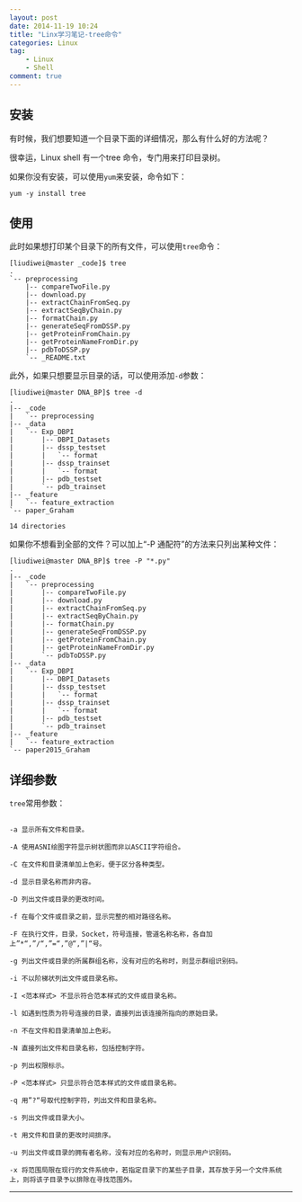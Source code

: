```yaml
---
layout: post
date: 2014-11-19 10:24
title: "Linx学习笔记-tree命令"
categories: Linux
tag: 
	- Linux
	- Shell
comment: true
---
```



## 安装

有时候，我们想要知道一个目录下面的详细情况，那么有什么好的方法呢？

很幸运，Linux shell 有一个tree 命令，专门用来打印目录树。

如果你没有安装，可以使用`yum`来安装，命令如下：

```shell
yum -y install tree
```
<!-- more-->
## 使用

此时如果想打印某个目录下的所有文件，可以使用`tree`命令：

<pre><code class="markdown">[liudiwei@master _code]$ tree
.
`-- preprocessing
    |-- compareTwoFile.py
    |-- download.py
    |-- extractChainFromSeq.py
    |-- extractSeqByChain.py
    |-- formatChain.py
    |-- generateSeqFromDSSP.py
    |-- getProteinFromChain.py
    |-- getProteinNameFromDir.py
    |-- pdbToDSSP.py
    `-- _README.txt
</code></pre>


此外，如果只想要显示目录的话，可以使用添加`-d`参数：

<pre><code class="markdown">[liudiwei@master DNA_BP]$ tree -d
.
|-- _code
|   `-- preprocessing
|-- _data
|   `-- Exp_DBPI
|       |-- DBPI_Datasets
|       |-- dssp_testset
|       |   `-- format
|       |-- dssp_trainset
|       |   `-- format
|       |-- pdb_testset
|       `-- pdb_trainset
|-- _feature
|   `-- feature_extraction
`-- paper_Graham

14 directories
</code></pre>

如果你不想看到全部的文件？可以加上“-P 通配符”的方法来只列出某种文件：

<pre><code class="markdown">[liudiwei@master DNA_BP]$ tree -P "*.py"
.
|-- _code
|   `-- preprocessing
|       |-- compareTwoFile.py
|       |-- download.py
|       |-- extractChainFromSeq.py
|       |-- extractSeqByChain.py
|       |-- formatChain.py
|       |-- generateSeqFromDSSP.py
|       |-- getProteinFromChain.py
|       |-- getProteinNameFromDir.py
|       `-- pdbToDSSP.py
|-- _data
|   `-- Exp_DBPI
|       |-- DBPI_Datasets
|       |-- dssp_testset
|       |   `-- format
|       |-- dssp_trainset
|       |   `-- format
|       |-- pdb_testset
|       `-- pdb_trainset
|-- _feature
|   `-- feature_extraction
`-- paper2015_Graham
</code></pre>

## 详细参数

`tree`常用参数：

<pre><code class="markdown">
-a 显示所有文件和目录。

-A 使用ASNI绘图字符显示树状图而非以ASCII字符组合。

-C 在文件和目录清单加上色彩，便于区分各种类型。

-d 显示目录名称而非内容。

-D 列出文件或目录的更改时间。

-f 在每个文件或目录之前，显示完整的相对路径名称。

-F 在执行文件，目录，Socket，符号连接，管道名称名称，各自加上”*“,”/“,”=“,”@“,”|“号。

-g 列出文件或目录的所属群组名称，没有对应的名称时，则显示群组识别码。

-i 不以阶梯状列出文件或目录名称。

-I <范本样式> 不显示符合范本样式的文件或目录名称。

-l 如遇到性质为符号连接的目录，直接列出该连接所指向的原始目录。

-n 不在文件和目录清单加上色彩。

-N 直接列出文件和目录名称，包括控制字符。

-p 列出权限标示。

-P <范本样式> 只显示符合范本样式的文件或目录名称。

-q 用”?“号取代控制字符，列出文件和目录名称。

-s 列出文件或目录大小。

-t 用文件和目录的更改时间排序。

-u 列出文件或目录的拥有者名称，没有对应的名称时，则显示用户识别码。

-x 将范围局限在现行的文件系统中，若指定目录下的某些子目录，其存放于另一个文件系统上，则将该子目录予以排除在寻找范围外。
</code></pre>

---

